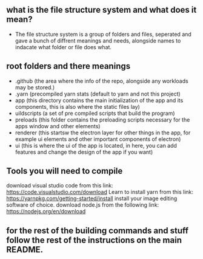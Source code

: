## what is the file structure system and what does it mean?
+ The file structure system is a group of folders and files, seperated and gave a bunch of diffrent meanings and needs, alongside names to indacate what folder or file does what.

## root folders and there meanings

+ .github (the area where the info of the repo, alongside any workloads may be stored.)
+ .yarn (precompiled yarn stats (default to yarn and not this project)
+ app (this directory contains the main initialization of the app and its components, this is also where the static files lay)
+ uildscripts (a set of pre compiled scripts that build the program)
+ preloads (this folder contains the preloading scripts necessary for the apps window and other elements)
+ renderer (this startsw the electron layer for other things in the app, for example ui elements and other important components of electron)
+ ui (this is where the ui of the app is located, in here, you can add features and change the design of the app if you want)

## Tools you will need to compile

download visual studio code from this link: https://code.visualstudio.com/download
Learn to install yarn from this link: https://yarnpkg.com/getting-started/install
install your image editing software of choice.
download node.js from the following link: https://nodejs.org/en/download

## for the rest of the building commands and stuff follow the rest of the instructions on the main README.